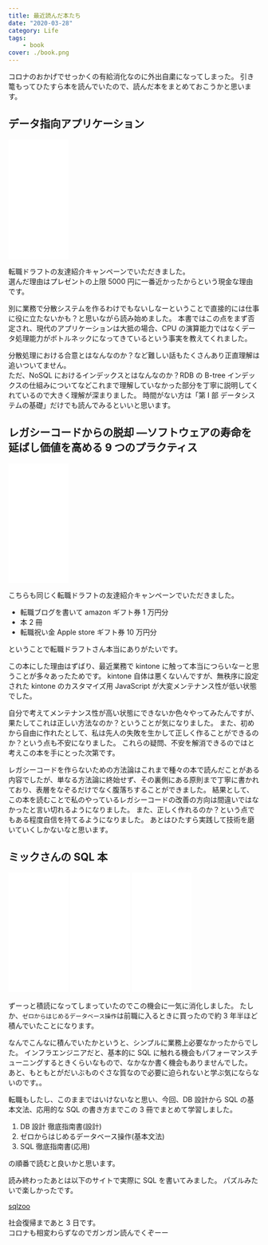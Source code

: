 ```yaml
---
title: 最近読んだ本たち
date: "2020-03-28"
category: Life
tags:
    - book
cover: ./book.png
---
```


コロナのおかげでせっかくの有給消化なのに外出自粛になってしまった。
引き篭もってひたすら本を読んでいたので、読んだ本をまとめておこうかと思います。

## データ指向アプリケーション

<iframe style="width:120px;height:240px;" marginwidth="0" marginheight="0" scrolling="no" frameborder="0" src="//rcm-fe.amazon-adsystem.com/e/cm?lt1=_blank&bc1=000000&IS2=1&bg1=FFFFFF&fc1=000000&lc1=0000FF&t=tatsuo48-22&language=ja_JP&o=9&p=8&l=as4&m=amazon&f=ifr&ref=as_ss_li_til&asins=4873118700&linkId=251baaf2733432414c94e114dd19678c"></iframe>

転職ドラフトの友達紹介キャンペーンでいただきました。  
選んだ理由はプレゼントの上限 5000 円に一番近かったからという現金な理由です。

別に業務で分散システムを作るわけでもないしなーということで直接的には仕事に役に立たないかも？と思いながら読み始めました。
本書ではこの点をまず否定され、現代のアプリケーションは大抵の場合、CPU の演算能力ではなくデータ処理能力がボトルネックになってきているという事実を教えてくれました。

分散処理における合意とはなんなのか？など難しい話もたくさんあり正直理解は追いついてません。  
ただ、NoSQL におけるインデックスとはなんなのか？RDB の B-tree インデックスの仕組みについてなどこれまで理解していなかった部分を丁寧に説明してくれているので大きく理解が深まりました。
時間がない方は「第 I 部 データシステムの基礎」だけでも読んでみるといいと思います。

## レガシーコードからの脱却 ―ソフトウェアの寿命を延ばし価値を高める 9 つのプラクティス

<iframe style="width:120px;height:240px;" marginwidth="0" marginheight="0" scrolling="no" frameborder="0" src="//rcm-fe.amazon-adsystem.com/e/cm?lt1=_blank&bc1=000000&IS2=1&bg1=FFFFFF&fc1=000000&lc1=0000FF&t=tatsuo48-22&language=ja_JP&o=9&p=8&l=as4&m=amazon&f=ifr&ref=as_ss_li_til&asins=4873118867&linkId=698f31d81b040f7ce43ca74d231ddfc5"></iframe>

こちらも同じく転職ドラフトの友達紹介キャンペーンでいただきました。

-   転職ブログを書いて amazon ギフト券 1 万円分
-   本 2 冊
-   転職祝い金 Apple store ギフト券 10 万円分

ということで転職ドラフトさん本当にありがたいです。

この本にした理由はずばり、最近業務で kintone に触って本当につらいなーと思うことが多々あったためです。
kintone 自体は悪くないんですが、無秩序に設定された kintone のカスタマイズ用 JavaScript が大変メンテナンス性が低い状態でした。

自分で考えてメンテナンス性が高い状態にできないか色々やってみたんですが、果たしてこれは正しい方法なのか？ということが気になりました。
また、初めから自由に作れたとして、私は先人の失敗を生かして正しく作ることができるのか？という点も不安になりました。
これらの疑問、不安を解消できるのではと考えこの本を手にとった次第です。

レガシーコードを作らないための方法論はこれまで種々の本で読んだことがある内容でしたが、単なる方法論に終始せず、その裏側にある原則まで丁寧に書かれており、表層をなぞるだけでなく腹落ちすることができました。
結果として、この本を読むことで私のやっているレガシーコードの改善の方向は間違いではなかったと言い切れるようになりました。
また、正しく作れるのか？という点でもある程度自信を持てるようになりました。
あとはひたすら実践して技術を磨いていくしかないなと思います。

## ミックさんの SQL 本

<iframe style="width:120px;height:240px;" marginwidth="0" marginheight="0" scrolling="no" frameborder="0" src="//rcm-fe.amazon-adsystem.com/e/cm?lt1=_blank&bc1=000000&IS2=1&bg1=FFFFFF&fc1=000000&lc1=0000FF&t=tatsuo48-22&language=ja_JP&o=9&p=8&l=as4&m=amazon&f=ifr&ref=as_ss_li_til&asins=B07GB4CNKP&linkId=7f0fc3344ccc2173eb143fe878a8f37b"></iframe>
<iframe style="width:120px;height:240px;" marginwidth="0" marginheight="0" scrolling="no" frameborder="0" src="//rcm-fe.amazon-adsystem.com/e/cm?lt1=_blank&bc1=000000&IS2=1&bg1=FFFFFF&fc1=000000&lc1=0000FF&t=tatsuo48-22&language=ja_JP&o=9&p=8&l=as4&m=amazon&f=ifr&ref=as_ss_li_til&asins=B00EE1XPAI&linkId=9cd0499c271e4832b1f4411dc23b8199"></iframe>
<iframe style="width:120px;height:240px;" marginwidth="0" marginheight="0" scrolling="no" frameborder="0" src="//rcm-fe.amazon-adsystem.com/e/cm?lt1=_blank&bc1=000000&IS2=1&bg1=FFFFFF&fc1=000000&lc1=0000FF&t=tatsuo48-22&language=ja_JP&o=9&p=8&l=as4&m=amazon&f=ifr&ref=as_ss_li_til&asins=B01HD5VWWO&linkId=3bf709e51480422c651812147d3e2970"></iframe>

ずーっと積読になってしまっていたのでこの機会に一気に消化しました。
たしか、`ゼロからはじめるデータベース操作`は前職に入るときに買ったので約 3 年半ほど積んでいたことになります。

なんでこんなに積んでいたかというと、シンプルに業務上必要なかったからでした。
インフラエンジニアだと、基本的に SQL に触れる機会もパフォーマンスチューニングするときくらいなもので、なかなか書く機会もありませんでした。
あと、もともとがだいぶものぐさな質なので必要に迫られないと学ぶ気にならないのです。。

転職もしたし、このままではいけないなと思い、今回、DB 設計から SQL の基本文法、応用的な SQL の書き方までこの 3 冊でまとめて学習しました。

1. DB 設計 徹底指南書(設計)
1. ゼロからはじめるデータベース操作(基本文法)
1. SQL 徹底指南書(応用)

の順番で読むと良いかと思います。

読み終わったあとは以下のサイトで実際に SQL を書いてみました。
パズルみたいで楽しかったです。

[sqlzoo](https://sqlzoo.net/)

社会復帰まであと 3 日です。  
コロナも相変わらずなのでガンガン読んでくぞーー
